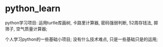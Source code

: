 # python_learn
python学习项目: 运用turtle库画树, 卡路里计算器, 密码强弱判断, 52周存钱法, 掷筛子, 空气质量计算器;



个人学习python的一些基础小项目;
没有什么技术难点, 只是一些基础只是的运用;

